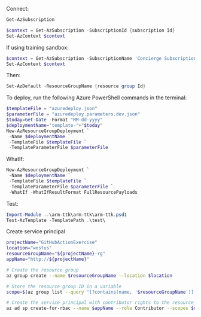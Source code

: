 Connect:

```powershell
Get-AzSubscription
```

```powershell
$context = Get-AzSubscription -SubscriptionId {subscription Id}
Set-AzContext $context
```

If using training sandbox:

```powershell
$context = Get-AzSubscription -SubscriptionName 'Concierge Subscription'
Set-AzContext $context
```

Then:

```powershell
Set-AzDefault -ResourceGroupName {resource group Id}
```

To deploy, run the following Azure PowerShell commands in the terminal:

```powershell
$templateFile = "azuredeploy.json"
$parameterFile = "azuredeploy.parameters.dev.json"
$today=Get-Date -Format "MM-dd-yyyy"
$deploymentName="template-"+"$today"
New-AzResourceGroupDeployment `
 -Name $deploymentName `
 -TemplateFile $templateFile `
 -TemplateParameterFile $parameterFile
```

WhatIf:

```powershell
New-AzResourceGroupDeployment `
 -Name $deploymentName `
 -TemplateFile $templateFile `
 -TemplateParameterFile $parameterFile `
 -WhatIf -WhatIfResultFormat FullResourcePayloads
```

Test:
```powershell
Import-Module ..\arm-ttk\arm-ttk\arm-ttk.psd1
Test-AzTemplate -TemplatePath .\test\
```

Create service principal

```bash
projectName="GitHubActionExercise"
location="westus"
resourceGroupName="${projectName}-rg"
appName="http://${projectName}"

# Create the resource group
az group create --name $resourceGroupName --location $location

# Store the resource group ID in a variable
scope=$(az group list --query "[?contains(name, '$resourceGroupName')].id" -o tsv)

# Create the service principal with contributor rights to the resource group we just created
az ad sp create-for-rbac --name $appName --role Contributor --scopes $scope --sdk-auth
```